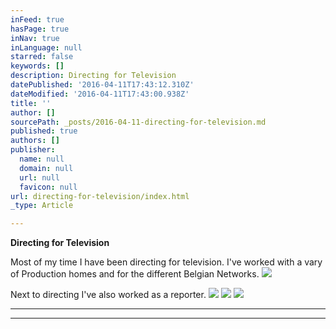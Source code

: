 ```yaml
---
inFeed: true
hasPage: true
inNav: true
inLanguage: null
starred: false
keywords: []
description: Directing for Television
datePublished: '2016-04-11T17:43:12.310Z'
dateModified: '2016-04-11T17:43:00.938Z'
title: ''
author: []
sourcePath: _posts/2016-04-11-directing-for-television.md
published: true
authors: []
publisher:
  name: null
  domain: null
  url: null
  favicon: null
url: directing-for-television/index.html
_type: Article

---
```

**Directing for Television**

Most of my time I have been directing for television. I've worked with a vary of Production homes and for the different Belgian Networks.
![](https://the-grid-user-content.s3-us-west-2.amazonaws.com/824ab8c4-0ce8-4638-b49a-d7483844ae00.jpg)

Next to directing I've also worked as a reporter. ![](https://the-grid-user-content.s3-us-west-2.amazonaws.com/115e2eb3-4931-4ea8-9097-bdb076e5ae50.jpg)
![](https://the-grid-user-content.s3-us-west-2.amazonaws.com/ec7f275e-c990-4fcc-a6b2-04171f0c6028.jpg)
![](https://the-grid-user-content.s3-us-west-2.amazonaws.com/a762b3f6-3133-47fc-ba2c-3d7c79cec30b.jpg)

****

****